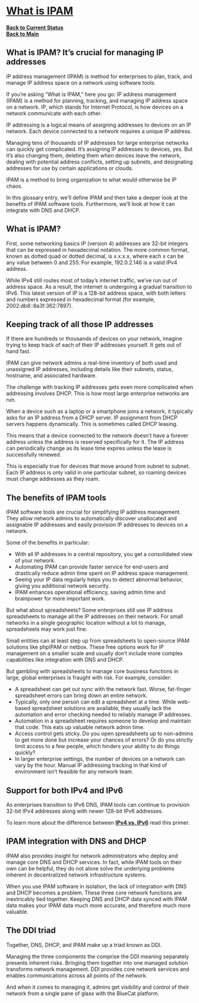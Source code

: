# **[What is IPAM](https://bluecatnetworks.com/glossary/what-is-ipam/)**

**[Back to Current Status](../../../development/status/weekly/current_status.md)**\
**[Back to Main](../../../README.md)**

## What is IPAM? It’s crucial for managing IP addresses

IP address management (IPAM) is method for enterprises to plan, track, and manage IP address space on a network using software tools.

If you’re asking “What is IPAM,” here you go: IP address management (IPAM) is a method for planning, tracking, and managing IP address space on a network. IP, which stands for Internet Protocol, is how devices on a network communicate with each other.

IP addressing is a logical means of assigning addresses to devices on an IP network. Each device connected to a network requires a unique IP address.

Managing tens of thousands of IP addresses for large enterprise networks can quickly get complicated. It’s assigning IP addresses to devices, yes. But it’s also changing them, deleting them when devices leave the network, dealing with potential address conflicts, setting up subnets, and designating addresses for use by certain applications or clouds.

IPAM is a method to bring organization to what would otherwise be IP chaos.

In this glossary entry, we’ll define IPAM and then take a deeper look at the benefits of IPAM software tools. Furthermore, we’ll look at how it can integrate with DNS and DHCP.

## What is IPAM?

First, some networking basics
IP (version 4) addresses are 32-bit integers that can be expressed in hexadecimal notation. The more common format, known as dotted quad or dotted decimal, is x.x.x.x, where each x can be any value between 0 and 255. For example, 192.0.2.146 is a valid IPv4 address.

While IPv4 still routes most of today’s internet traffic, we’ve run out of address space. As a result, the internet is undergoing a gradual transition to IPv6. This latest version of IP is a 128-bit address space, with both letters and numbers expressed in hexadecimal format (for example, 2002:db8::8a3f:362:7897).

## Keeping track of all those IP addresses

If there are hundreds or thousands of devices on your network, imagine trying to keep track of each of their IP addresses yourself. It gets out of hand fast.

IPAM can give network admins a real-time inventory of both used and unassigned IP addresses, including details like their subnets, status, hostname, and associated hardware.

The challenge with tracking IP addresses gets even more complicated when addressing involves DHCP. This is how most large enterprise networks are run.

When a device such as a laptop or a smartphone joins a network, it typically asks for an IP address from a DHCP server. IP assignment from DHCP servers happens dynamically. This is sometimes called DHCP leasing.

This means that a device connected to the network doesn’t have a forever address unless the address is reserved specifically for it. The IP address can periodically change as its lease time expires unless the lease is successfully renewed.

This is especially true for devices that move around from subnet to subnet. Each IP address is only valid in one particular subnet, so roaming devices must change addresses as they roam.

## The benefits of IPAM tools

IPAM software tools are crucial for simplifying IP address management. They allow network admins to automatically discover unallocated and assignable IP addresses and easily provision IP addresses to devices on a network.

Some of the benefits in particular:

- With all IP addresses in a central repository, you get a consolidated view of your network.
- Automating IPAM can provide faster service for end-users and drastically reduce admin time spent on IP address space management.
- Seeing your IP data regularly helps you to detect abnormal behavior, giving you additional network security.
- IPAM enhances operational efficiency, saving admin time and brainpower for more important work.

But what about spreadsheets?
Some enterprises still use IP address spreadsheets to manage all the IP addresses on their network. For small networks in a single geographic location without a lot to manage, spreadsheets may work just fine.

Small entities can at least step up from spreadsheets to open-source IPAM solutions like phpIPAM or netbox. These free options work for IP management on a smaller scale and usually don’t include more complex capabilities like integration with DNS and DHCP.

But gambling with spreadsheets to manage core business functions in large, global enterprises is fraught with risk. For example, consider:

- A spreadsheet can get out sync with the network fast. Worse, fat-finger spreadsheet errors can bring down an entire network.
- Typically, only one person can edit a spreadsheet at a time. While web-based spreadsheet solutions are available, they usually lack the automation and error checking needed to reliably manage IP addresses.
- Automation in a spreadsheet requires someone to develop and maintain that code. This eats up valuable network admin time.
- Access control gets sticky. Do you open spreadsheets up to non-admins to get more done but increase your chances of errors? Or do you strictly limit access to a few people, which hinders your ability to do things quickly?
- In larger enterprise settings, the number of devices on a network can vary by the hour. Manual IP addressing tracking in that kind of environment isn’t feasible for any network team.

## Support for both IPv4 and IPv6

As enterprises transition to IPv6 DNS, IPAM tools can continue to provision 32-bit IPv4 addresses along with newer 128-bit IPv6 addresses.

To learn more about the difference between **[IPv4 vs. IPv6](https://bluecatnetworks.com/blog/ipv4-vs-ipv6-whats-the-difference/)** read this primer.

## IPAM integration with DNS and DHCP

IPAM also provides insight for network administrators who deploy and manage core DNS and DHCP services. In fact, while IPAM tools on their own can be helpful, they do not alone solve the underlying problems inherent in decentralized network infrastructure systems.

When you use IPAM software in isolation, the lack of integration with DNS and DHCP becomes a problem. These three core network functions are inextricably tied together. Keeping DNS and DHCP data synced with IPAM data makes your IPAM data much more accurate, and therefore much more valuable.

## The DDI triad

Together, DNS, DHCP, and IPAM make up a triad known as DDI.

Managing the three components the comprise the DDI meaning separately presents inherent risks. Bringing them together into one managed solution transforms network management. DDI provides core network services and enables communications across all points of the network.

And when it comes to managing it, admins get visibility and control of their network from a single pane of glass with the BlueCat platform.
